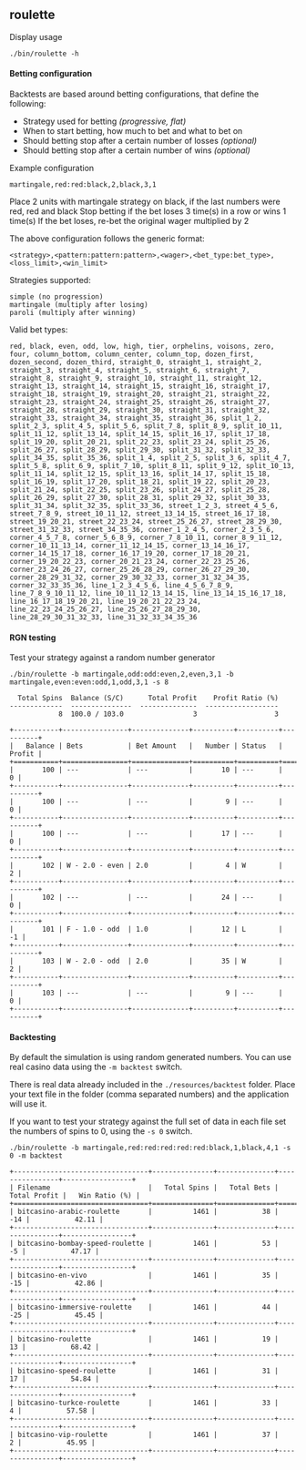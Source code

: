 roulette
--------

Display usage
```
./bin/roulette -h
```

#### Betting configuration

Backtests are based around betting configurations, that define the following:

* Strategy used for betting *(progressive, flat)*
* When to start betting, how much to bet and what to bet on
* Should betting stop after a certain number of losses *(optional)*
* Should betting stop after a certain number of wins *(optional)*

Example configuration
```
martingale,red:red:black,2,black,3,1
```

Place 2 units with martingale strategy on black, if the last numbers were red, red and black
Stop betting if the bet loses 3 time(s) in a row or wins 1 time(s)
If the bet loses, re-bet the original wager multiplied by 2

The above configuration follows the generic format:
```
<strategy>,<pattern:pattern:pattern>,<wager>,<bet_type:bet_type>,<loss_limit>,<win_limit>
```

Strategies supported:
```
simple (no progression)
martingale (multiply after losing)
paroli (multiply after winning)
```

Valid bet types:
```
red, black, even, odd, low, high, tier, orphelins, voisons, zero, four, column_bottom, column_center, column_top, dozen_first, dozen_second, dozen_third, straight_0, straight_1, straight_2, straight_3, straight_4, straight_5, straight_6, straight_7, straight_8, straight_9, straight_10, straight_11, straight_12, straight_13, straight_14, straight_15, straight_16, straight_17, straight_18, straight_19, straight_20, straight_21, straight_22, straight_23, straight_24, straight_25, straight_26, straight_27, straight_28, straight_29, straight_30, straight_31, straight_32, straight_33, straight_34, straight_35, straight_36, split_1_2, split_2_3, split_4_5, split_5_6, split_7_8, split_8_9, split_10_11, split_11_12, split_13_14, split_14_15, split_16_17, split_17_18, split_19_20, split_20_21, split_22_23, split_23_24, split_25_26, split_26_27, split_28_29, split_29_30, split_31_32, split_32_33, split_34_35, split_35_36, split_1_4, split_2_5, split_3_6, split_4_7, split_5_8, split_6_9, split_7_10, split_8_11, split_9_12, split_10_13, split_11_14, split_12_15, split_13_16, split_14_17, split_15_18, split_16_19, split_17_20, split_18_21, split_19_22, split_20_23, split_21_24, split_22_25, split_23_26, split_24_27, split_25_28, split_26_29, split_27_30, split_28_31, split_29_32, split_30_33, split_31_34, split_32_35, split_33_36, street_1_2_3, street_4_5_6, street_7_8_9, street_10_11_12, street_13_14_15, street_16_17_18, street_19_20_21, street_22_23_24, street_25_26_27, street_28_29_30, street_31_32_33, street_34_35_36, corner_1_2_4_5, corner_2_3_5_6, corner_4_5_7_8, corner_5_6_8_9, corner_7_8_10_11, corner_8_9_11_12, corner_10_11_13_14, corner_11_12_14_15, corner_13_14_16_17, corner_14_15_17_18, corner_16_17_19_20, corner_17_18_20_21, corner_19_20_22_23, corner_20_21_23_24, corner_22_23_25_26, corner_23_24_26_27, corner_25_26_28_29, corner_26_27_29_30, corner_28_29_31_32, corner_29_30_32_33, corner_31_32_34_35, corner_32_33_35_36, line_1_2_3_4_5_6, line_4_5_6_7_8_9, line_7_8_9_10_11_12, line_10_11_12_13_14_15, line_13_14_15_16_17_18, line_16_17_18_19_20_21, line_19_20_21_22_23_24, line_22_23_24_25_26_27, line_25_26_27_28_29_30, line_28_29_30_31_32_33, line_31_32_33_34_35_36
```

#### RGN testing

Test your strategy against a random number generator

```
./bin/roulette -b martingale,odd:odd:even,2,even,3,1 -b martingale,even:even:odd,1,odd,3,1 -s 8
```

```
  Total Spins  Balance (S/C)      Total Profit    Profit Ratio (%)
-------------  ---------------  --------------  ------------------
            8  100.0 / 103.0                 3                   3

+-----------+----------------+--------------+----------+----------+----------+
|   Balance | Bets           | Bet Amount   |   Number | Status   |   Profit |
+===========+================+==============+==========+==========+==========+
|       100 | ---            | ---          |       10 | ---      |        0 |
+-----------+----------------+--------------+----------+----------+----------+
|       100 | ---            | ---          |        9 | ---      |        0 |
+-----------+----------------+--------------+----------+----------+----------+
|       100 | ---            | ---          |       17 | ---      |        0 |
+-----------+----------------+--------------+----------+----------+----------+
|       102 | W - 2.0 - even | 2.0          |        4 | W        |        2 |
+-----------+----------------+--------------+----------+----------+----------+
|       102 | ---            | ---          |       24 | ---      |        0 |
+-----------+----------------+--------------+----------+----------+----------+
|       101 | F - 1.0 - odd  | 1.0          |       12 | L        |       -1 |
+-----------+----------------+--------------+----------+----------+----------+
|       103 | W - 2.0 - odd  | 2.0          |       35 | W        |        2 |
+-----------+----------------+--------------+----------+----------+----------+
|       103 | ---            | ---          |        9 | ---      |        0 |
+-----------+----------------+--------------+----------+----------+----------+
```

#### Backtesting

By default the simulation is using random generated numbers.
You can use real casino data using the `-m backtest` switch.

There is real data already included in the `./resources/backtest` folder.
Place your text file in the folder (comma separated numbers) and the application will use it.

If you want to test your strategy against the full set of data in each file
set the numbers of spins to 0, using the `-s 0` switch.

```
./bin/roulette -b martingale,red:red:red:red:red:black,1,black,4,1 -s 0 -m backtest
```

```
+---------------------------------+---------------+--------------+----------------+-----------------+
| Filename                        |   Total Spins |   Total Bets |   Total Profit |   Win Ratio (%) |
+=================================+===============+==============+================+=================+
| bitcasino-arabic-roulette       |          1461 |           38 |            -14 |           42.11 |
+---------------------------------+---------------+--------------+----------------+-----------------+
| bitcasino-bombay-speed-roulette |          1461 |           53 |             -5 |           47.17 |
+---------------------------------+---------------+--------------+----------------+-----------------+
| bitcasino-en-vivo               |          1461 |           35 |            -15 |           42.86 |
+---------------------------------+---------------+--------------+----------------+-----------------+
| bitcasino-immersive-roulette    |          1461 |           44 |            -25 |           45.45 |
+---------------------------------+---------------+--------------+----------------+-----------------+
| bitcasino-roulette              |          1461 |           19 |             13 |           68.42 |
+---------------------------------+---------------+--------------+----------------+-----------------+
| bitcasino-speed-roulette        |          1461 |           31 |             17 |           54.84 |
+---------------------------------+---------------+--------------+----------------+-----------------+
| bitcasino-turkce-roulette       |          1461 |           33 |              4 |           57.58 |
+---------------------------------+---------------+--------------+----------------+-----------------+
| bitcasino-vip-roulette          |          1461 |           37 |              2 |           45.95 |
+---------------------------------+---------------+--------------+----------------+-----------------+
```
